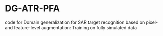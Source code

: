 # DG-ATR-PFA
code for Domain generalization for SAR target recognition  based on pixel- and feature-level augmentation:  Training on fully simulated data 
